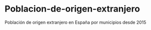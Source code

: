 # Poblacion-de-origen-extranjero
Población de origen extranjero en España por municipios desde 2015
